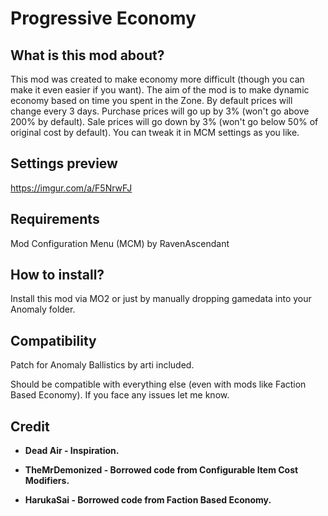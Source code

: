 # Progressive Economy

## What is this mod about?

This mod was created to make economy more difficult (though you can make it even easier if you want). The aim of the mod is to make dynamic economy based on time you spent in the Zone. By default prices will change every 3 days. Purchase prices will go up by 3% (won't go above 200% by default). Sale prices will go down by 3% (won't go below 50% of original cost by default). You can tweak it in MCM settings as you like.

## Settings preview

https://imgur.com/a/F5NrwFJ

## Requirements

Mod Configuration Menu (MCM) by RavenAscendant

## How to install?

Install this mod via MO2 or just by manually dropping gamedata into your Anomaly folder.

## Compatibility

Patch for Anomaly Ballistics by arti included.

Should be compatible with everything else (even with mods like Faction Based Economy). If you face any issues let me know.

## Credit

- **Dead Air - Inspiration.**

- **TheMrDemonized - Borrowed code from Configurable Item Cost Modifiers.**

- **HarukaSai - Borrowed code from Faction Based Economy.**
